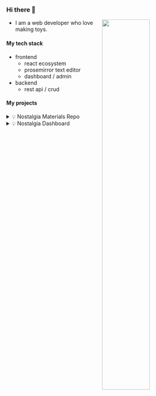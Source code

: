 ### Hi there 👋

[<img align="right" width="50%" src="https://github-readme-stats.vercel.app/api?username=uptonking&show_icons=true">](https://metrics.lecoq.io/ouuan?template=classic)

- I am a web developer who love making toys.
#### My tech stack
- frontend
  - react ecosystem
  - prosemirror text editor
  - dashboard / admin
- backend
  - rest api / crud

#### My projects

<details>
  <summary>💡 Nostalgia Materials Repo</summary>
  
  ##### [knowledge base powered by markdown/mdx files](https://github.com/datalking/nostalgia-studio-lab/tree/main/packages/materials-repo)
  - no vendor lock-in with markdown text format
  - familiar and intuitive interface like cloud drive or file manager
  - convenient reading and navigation experience
  - powerful rich text editor powered by prosemirror
</details>

<details>
  <summary>️💡 Nostalgia Dashboard</summary>
  
  ##### [configurable dashboard built with react](https://github.com/datalking/nostalgia-studio-lab/tree/main/packages/nostalgia-dashboard)
  - themeable, dark mode out of the box
  - configurable layout
  - configurable routes
</details>

<!--
**uptonking/uptonking** is a ✨ _special_ ✨ repository because its `README.md` (this file) appears on your GitHub profile.

Here are some ideas to get you started:

- 🔭 I’m currently working on ...
- 🌱 I’m currently learning ...
- 👯 I’m looking to collaborate on ...
- 🤔 I’m looking for help with ...
- 💬 Ask me about ...
- 📫 How to reach me: ...
- 😄 Pronouns: ...
- ⚡ Fun fact: ...
-->
